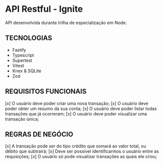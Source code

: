 # API Restful - Ignite

API desenvolvida durante trilha de especialização em Node.

## TECNOLOGIAS

- Fastify
- Typescript
- Supertest
- Vitest
- Knex & SQLite
- Zod

## REQUISITOS FUNCIONAIS

[x] O usuário deve poder criar uma nova transação;
[x] O usuário deve poder obter um resumo da sua conta;
[x] O usuário deve poder listar todas transações que já ocorreram;
[x] O usuário deve poder visualizar uma transação única;

## REGRAS DE NEGÓCIO

[x] A transação pode ser do tipo crédito que somará ao valor total, ou débito que subtrairá;
[x] Deve ser possível identificarmos o usuário entre as requisições;
[x] O usuário só pode visualizar transações as quais ele criou;